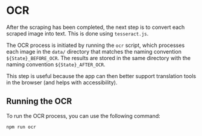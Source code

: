 OCR
===

After the scraping has been completed, the next step is to convert each scraped image into text. This is done using `tesseract.js`.

The OCR process is initiated by running the `ocr` script, which processes each image in the `data/` directory that matches the naming convention `${State}_BEFORE_OCR`. The results are stored in the same directory with the naming convention `${State}_AFTER_OCR`.

This step is useful because the app can then better support translation tools in the browser (and helps with accessibility).

## Running the OCR

To run the OCR process, you can use the following command:

```sh
npm run ocr
```
